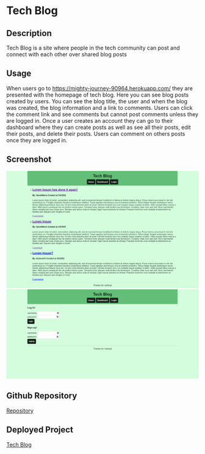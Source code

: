 # Tech Blog

## Description

Tech Blog is a site where people in the tech community can post and connect with each other over shared blog posts

## Usage

When users go to https://mighty-journey-90964.herokuapp.com/ they are presented with the homepage of tech blog. Here you can see blog posts created by users. You can see the blog title, the user and when the blog was created, the blog information and a link to comments. Users can click the comment link and see comments but cannot post comments unless they are logged in. Once a user creates an account they can go to their dashboard where they can create posts as well as see all their posts, edit their posts, and delete their posts. Users can comment on others posts once they are logged in. 

## Screenshot
![image](https://github.com/hmailahn/tech-blog/blob/main/public/images/screenshot-1.png)
![image](https://github.com/hmailahn/tech-blog/blob/main/public/images/screenshot-2.png)

## Github Repository

[Repository](https://github.com/hmailahn/tech-blog)

## Deployed Project
[Tech Blog](https://mighty-journey-90964.herokuapp.com/)
